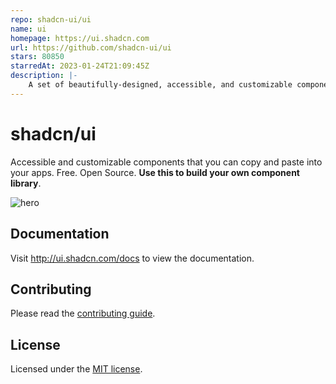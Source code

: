 ```yaml
---
repo: shadcn-ui/ui
name: ui
homepage: https://ui.shadcn.com
url: https://github.com/shadcn-ui/ui
stars: 80850
starredAt: 2023-01-24T21:09:45Z
description: |-
    A set of beautifully-designed, accessible, and customizable components to help you build your component library. Open Source.
---
```


# shadcn/ui

Accessible and customizable components that you can copy and paste into your apps. Free. Open Source. **Use this to build your own component library**.

![hero](apps/www/public/og.jpg)

## Documentation

Visit http://ui.shadcn.com/docs to view the documentation.

## Contributing

Please read the [contributing guide](/CONTRIBUTING.md).

## License

Licensed under the [MIT license](https://github.com/shadcn/ui/blob/main/LICENSE.md).

